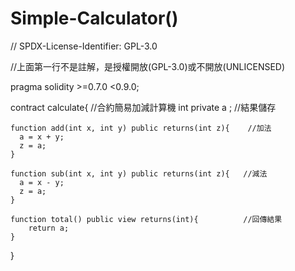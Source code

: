 # Simple-Calculator()

// SPDX-License-Identifier: GPL-3.0

//上面第一行不是註解，是授權開放(GPL-3.0)或不開放(UNLICENSED)

pragma solidity >=0.7.0 <0.9.0;

contract calculate{    //合約簡易加減計算機
    int private a ;    //結果儲存

    function add(int x, int y) public returns(int z){    //加法
      a = x + y;
      z = a;
    }
     
    function sub(int x, int y) public returns(int z){   //減法
      a = x - y;
      z = a;
    }
    
    function total() public view returns(int){          //回傳結果 
        return a;
    }
}
